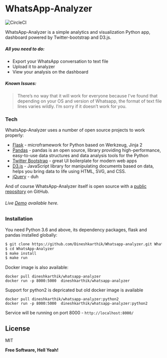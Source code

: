 # WhatsApp-Analyzer

![CircleCI](https://circleci.com/gh/Dineshkarthik/Whatsapp-analyzer.svg?style=svg&circle-token=c02cdb0e0021bb805b7810c30601d31fbc4de81d)

WhatsApp-Analyzer is a simple analytics and visualization Python app, dashboard powered by Twitter-bootstrap and D3.js.

##### All you need to do:
  - Export your WhatsApp conversation to text file
  - Upload it to analyzer
  - View your analysis on the dashboard

##### Known Issues:

> There’s no way that it will work for everyone because I’ve found that depending on your OS and version of Whatsapp, the format of text file lines varies wildly. I’m sorry if it doesn’t work for you.


### Tech

WhatsApp-Analyzer uses a number of open source projects to work properly:

* [Flask] - microframework for Python based on Werkzeug, Jinja 2
* [Pandas] - pandas is an open source, library providing high-performance, easy-to-use data structures and data analysis tools for the Python
* [Twitter Bootstrap] - great UI boilerplate for modern web apps
* [D3.js] - JavaScript library for manipulating documents based on data, helps you bring data to life using HTML, SVG, and CSS.
* [jQuery] - duh

And of course WhatsApp-Analyzer itself is open source with a [public repository][WhatsApp-Analyzer] on GitHub.

###### Live [Demo] available here.
### Installation

You need Python 3.6 and above, its dependency packages, flask and pandas installed globally:

```sh
$ git clone https://github.com/Dineshkarthik/Whatsapp-analyzer.git WhatsApp-Analyzer
$ cd WhatsApp-Analyzer
$ make install
$ make run
```

Docker image is also available:

    docker pull dineshkarthik/whatsapp-analyzer
    docker run -p 8000:5000  dineshkarthik/whatsapp-analyzer

Support for python2 is depricated but old docker image is available

    docker pull dineshkarthik/whatsapp-analyzer:python2
    docker run -p 8000:5000  dineshkarthik/whatsapp-analyzer:python2

Service will be running on port 8000 - `http://localhost:8000/`

License
----

MIT


**Free Software, Hell Yeah!**



   [D3.js]: <https://d3js.org/>
   [Flask]: <http://flask.pocoo.org/>
   [Pandas]: <http://pandas.pydata.org/>
   [Twitter Bootstrap]: <http://twitter.github.com/bootstrap/>
   [jQuery]: <http://jquery.com>
   [WhatsApp-Analyzer]: <https://github.com/Dineshkarthik/Whatsapp-analyzer>
   [Demo]: <http://whatsapp-analyzer.herokuapp.com/>
